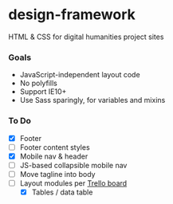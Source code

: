 # design-framework
HTML &amp; CSS for digital humanities project sites

### Goals

* JavaScript-independent layout code
* No polyfills
* Support IE10+
* Use Sass sparingly, for variables and mixins

### To Do

* [x] Footer
* [ ] Footer content styles
* [x] Mobile nav & header
* [ ] JS-based collapsible mobile nav
* [ ] Move tagline into body
* [ ] Layout modules per [Trello board](https://trello.com/b/Zk76d1GZ/drc-projects-unified-design)
  * [x] Tables / data table